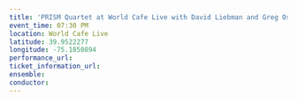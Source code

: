 ```yaml
---
title: 'PRISM Quartet at World Cafe Live with David Liebman and Greg Osby'
event_time: 07:30 PM
location: World Cafe Live
latitude: 39.9522277
longitude: -75.1850894
performance_url: 
ticket_information_url: 
ensemble: 
conductor: 
---
```

